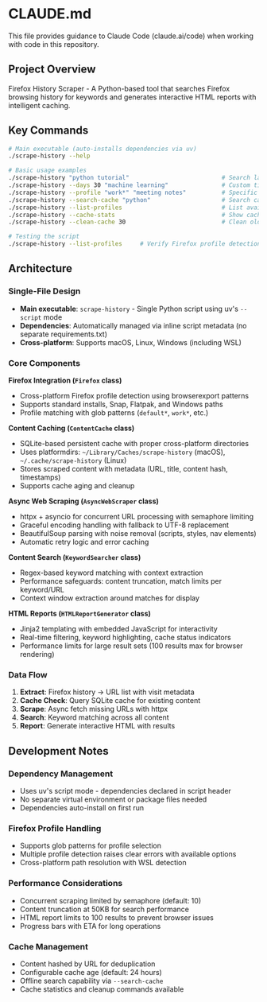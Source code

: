 # CLAUDE.md

This file provides guidance to Claude Code (claude.ai/code) when working with code in this repository.

## Project Overview

Firefox History Scraper - A Python-based tool that searches Firefox browsing history for keywords and generates interactive HTML reports with intelligent caching.

## Key Commands

```bash
# Main executable (auto-installs dependencies via uv)
./scrape-history --help

# Basic usage examples
./scrape-history "python tutorial"                          # Search last 7 days
./scrape-history --days 30 "machine learning"               # Custom time period
./scrape-history --profile "work*" "meeting notes"          # Specific profile
./scrape-history --search-cache "python"                    # Search cache only
./scrape-history --list-profiles                            # List available profiles
./scrape-history --cache-stats                              # Show cache info
./scrape-history --clean-cache 30                           # Clean old cache entries

# Testing the script
./scrape-history --list-profiles     # Verify Firefox profile detection works
```

## Architecture

### Single-File Design
- **Main executable**: `scrape-history` - Single Python script using uv's `--script` mode
- **Dependencies**: Automatically managed via inline script metadata (no separate requirements.txt)
- **Cross-platform**: Supports macOS, Linux, Windows (including WSL)

### Core Components

**Firefox Integration (`Firefox` class)**
- Cross-platform Firefox profile detection using browserexport patterns
- Supports standard installs, Snap, Flatpak, and Windows paths
- Profile matching with glob patterns (`default*`, `work*`, etc.)

**Content Caching (`ContentCache` class)**
- SQLite-based persistent cache with proper cross-platform directories
- Uses platformdirs: `~/Library/Caches/scrape-history` (macOS), `~/.cache/scrape-history` (Linux)
- Stores scraped content with metadata (URL, title, content hash, timestamps)
- Supports cache aging and cleanup

**Async Web Scraping (`AsyncWebScraper` class)**  
- httpx + asyncio for concurrent URL processing with semaphore limiting
- Graceful encoding handling with fallback to UTF-8 replacement
- BeautifulSoup parsing with noise removal (scripts, styles, nav elements)
- Automatic retry logic and error caching

**Content Search (`KeywordSearcher` class)**
- Regex-based keyword matching with context extraction
- Performance safeguards: content truncation, match limits per keyword/URL
- Context window extraction around matches for display

**HTML Reports (`HTMLReportGenerator` class)**
- Jinja2 templating with embedded JavaScript for interactivity
- Real-time filtering, keyword highlighting, cache status indicators
- Performance limits for large result sets (100 results max for browser rendering)

### Data Flow
1. **Extract**: Firefox history → URL list with visit metadata
2. **Cache Check**: Query SQLite cache for existing content
3. **Scrape**: Async fetch missing URLs with httpx
4. **Search**: Keyword matching across all content
5. **Report**: Generate interactive HTML with results

## Development Notes

### Dependency Management
- Uses uv's script mode - dependencies declared in script header
- No separate virtual environment or package files needed
- Dependencies auto-install on first run

### Firefox Profile Handling
- Supports glob patterns for profile selection
- Multiple profile detection raises clear errors with available options
- Cross-platform path resolution with WSL detection

### Performance Considerations
- Concurrent scraping limited by semaphore (default: 10)
- Content truncation at 50KB for search performance
- HTML report limits to 100 results to prevent browser issues
- Progress bars with ETA for long operations

### Cache Management
- Content hashed by URL for deduplication
- Configurable cache age (default: 24 hours)
- Offline search capability via `--search-cache`
- Cache statistics and cleanup commands available